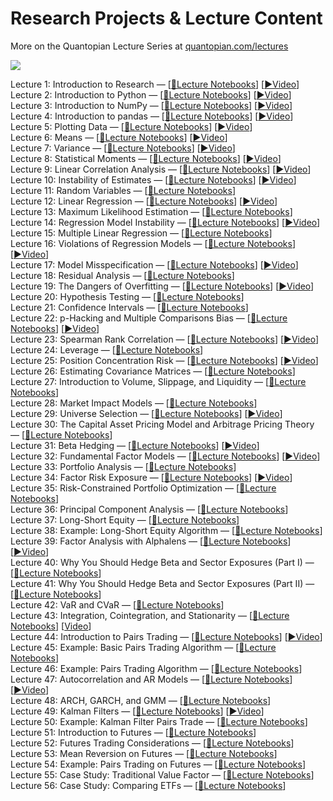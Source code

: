 **Research Projects & Lecture Content**
===================



More on the Quantopian Lecture Series at [quantopian.com/lectures](https://www.quantopian.com/lectures)

<a href="https://www.quantopian.com/lectures"><img src="http://i.imgur.com/KzPuAuJ.png"></a>

Lecture 1: Introduction to Research — [[📝Lecture Notebooks](https://github.com/AsefAfsahi/Quantitative-Finance/tree/main/Quantopian/research_public/notebooks/lectures/Introduction_to_Research)] [[▶️Video](https://www.youtube.com/watch?v=W-TlWzwM208)]\
Lecture 2: Introduction to Python — [[📝Lecture Notebooks](https://github.com/AsefAfsahi/Quantitative-Finance/tree/main/Quantopian/research_public/notebooks/lectures/Introduction_to_Python)] [[▶️Video](https://www.youtube.com/watch?v=bQUWLkKzpxE)]\
Lecture 3: Introduction to NumPy — [[📝Lecture Notebooks](https://github.com/AsefAfsahi/Quantitative-Finance/tree/main/Quantopian/research_public/notebooks/lectures/Introduction_to_NumPy)] [[▶️Video](https://www.youtube.com/watch?v=48RqKyD6fas)]\
Lecture 4: Introduction to pandas — [[📝Lecture Notebooks](https://github.com/AsefAfsahi/Quantitative-Finance/tree/main/Quantopian/research_public/notebooks/lectures/Introduction_to_Pandas)] [[▶️Video](https://www.youtube.com/watch?v=pAkEuv1lj08)]\
Lecture 5: Plotting Data — [[📝Lecture Notebooks](https://github.com/AsefAfsahi/Quantitative-Finance/tree/main/Quantopian/research_public/notebooks/lectures/Plotting_Data)] [[▶️Video](https://www.youtube.com/watch?v=nKq_wz3Qk8w)]\
Lecture 6: Means — [[📝Lecture Notebooks](https://github.com/AsefAfsahi/Quantitative-Finance/tree/main/Quantopian/research_public/notebooks/lectures/Means)] [[▶️Video](https://www.youtube.com/watch?v=XYbsBsRtCjw)]\
Lecture 7: Variance — [[📝Lecture Notebooks](https://github.com/AsefAfsahi/Quantitative-Finance/tree/main/Quantopian/research_public/notebooks/lectures/Variance)] [[▶️Video](https://www.youtube.com/watch?v=0AWY0odmjSs)]\
Lecture 8: Statistical Moments — [[📝Lecture Notebooks](https://github.com/AsefAfsahi/Quantitative-Finance/tree/main/Quantopian/research_public/notebooks/lectures/Statistical_Moments)] [[▶️Video](https://www.youtube.com/watch?v=mkVA_xUWDI0)]\
Lecture 9: Linear Correlation Analysis — [[📝Lecture Notebooks](https://github.com/AsefAfsahi/Quantitative-Finance/tree/main/Quantopian/research_public/notebooks/lectures/Linear_Correlation_Analysis)] [[▶️Video](https://www.youtube.com/watch?v=GM76JkrVmRk?t=2m6s)]\
Lecture 10: Instability of Estimates — [[📝Lecture Notebooks](https://github.com/AsefAfsahi/Quantitative-Finance/tree/main/Quantopian/research_public/notebooks/lectures/Instability_of_Estimates)] [[▶️Video](https://www.youtube.com/watch?v=2pbu3_6lF40)]\
Lecture 11: Random Variables — [[📝Lecture Notebooks](https://github.com/AsefAfsahi/Quantitative-Finance/tree/main/Quantopian/research_public/notebooks/lectures/Random_Variables)]\
Lecture 12: Linear Regression — [[📝Lecture Notebooks](https://github.com/AsefAfsahi/Quantitative-Finance/tree/main/Quantopian/research_public/notebooks/lectures/Linear_Regression)] [[▶️Video](https://www.youtube.com/watch?v=Af0l3TQJ3h8?t=3m36s)]\
Lecture 13: Maximum Likelihood Estimation — [[📝Lecture Notebooks](https://github.com/AsefAfsahi/Quantitative-Finance/tree/main/Quantopian/research_public/notebooks/lectures/Maximum_Likelihood_Estimation)]\
Lecture 14: Regression Model Instability — [[📝Lecture Notebooks](https://github.com/AsefAfsahi/Quantitative-Finance/tree/main/Quantopian/research_public/notebooks/lectures/Regression_Model_Instability)] [[▶️Video](https://www.youtube.com/watch?v=HMQ34PfhzGE)]\
Lecture 15: Multiple Linear Regression — [[📝Lecture Notebooks](https://github.com/AsefAfsahi/Quantitative-Finance/tree/main/Quantopian/research_public/notebooks/lectures/Multiple_Linear_Regression)]\
Lecture 16: Violations of Regression Models — [[📝Lecture Notebooks](https://github.com/AsefAfsahi/Quantitative-Finance/tree/main/Quantopian/research_public/notebooks/lectures/Violations_of_Regression_Models)] [[▶️Video](https://www.youtube.com/watch?v=xM94MRs8U3M)]\
Lecture 17: Model Misspecification — [[📝Lecture Notebooks](https://github.com/AsefAfsahi/Quantitative-Finance/tree/main/Quantopian/research_public/notebooks/lectures/Model_Misspecification)] [[▶️Video](https://www.youtube.com/watch?v=t4peS8Ak-sY)]\
Lecture 18: Residual Analysis — [[📝Lecture Notebooks](https://github.com/AsefAfsahi/Quantitative-Finance/tree/main/Quantopian/research_public/notebooks/lectures/Residuals_Analysis)]\
Lecture 19: The Dangers of Overfitting — [[📝Lecture Notebooks](https://github.com/AsefAfsahi/Quantitative-Finance/tree/main/Quantopian/research_public/notebooks/lectures/The_Dangers_of_Overfitting)] [[▶️Video](https://www.youtube.com/watch?v=KNCgvjyKrcw)]\
Lecture 20: Hypothesis Testing — [[📝Lecture Notebooks](https://github.com/AsefAfsahi/Quantitative-Finance/tree/main/Quantopian/research_public/notebooks/lectures/Hypothesis_Testing)]\
Lecture 21: Confidence Intervals — [[📝Lecture Notebooks](https://github.com/AsefAfsahi/Quantitative-Finance/tree/main/Quantopian/research_public/notebooks/lectures/Confidence_Intervals)]\
Lecture 22: p-Hacking and Multiple Comparisons Bias — [[📝Lecture Notebooks](https://github.com/AsefAfsahi/Quantitative-Finance/tree/main/Quantopian/research_public/notebooks/lectures/p-Hacking_and_Multiple_Comparisons_Bias)] [[▶️Video](https://www.youtube.com/watch?v=YiDfbYtgUPc)]\
Lecture 23: Spearman Rank Correlation — [[📝Lecture Notebooks](https://github.com/AsefAfsahi/Quantitative-Finance/tree/main/Quantopian/research_public/notebooks/lectures/Spearman_Rank_Correlation)] [[▶️Video](https://www.youtube.com/watch?v=GM76JkrVmRk?t=25m51s)]\
Lecture 24: Leverage — [[📝Lecture Notebooks](https://github.com/AsefAfsahi/Quantitative-Finance/tree/main/Quantopian/research_public/notebooks/lectures/Leverage)]\
Lecture 25: Position Concentration Risk — [[📝Lecture Notebooks](https://github.com/AsefAfsahi/Quantitative-Finance/tree/main/Quantopian/research_public/notebooks/lectures/Position_Concentration_Risk)] [[▶️Video](https://www.youtube.com/watch?v=I1z7B2_FarQ)]\
Lecture 26: Estimating Covariance Matrices — [[📝Lecture Notebooks](https://github.com/AsefAfsahi/Quantitative-Finance/tree/main/Quantopian/research_public/notebooks/lectures/Estimating_Covariance_Matrices)]\
Lecture 27: Introduction to Volume, Slippage, and Liquidity — [[📝Lecture Notebooks](https://github.com/AsefAfsahi/Quantitative-Finance/tree/main/Quantopian/research_public/notebooks/lectures/Introduction_to_Volume_Slippage_and_Liquidity)]\
Lecture 28: Market Impact Models — [[📝Lecture Notebooks](https://github.com/AsefAfsahi/Quantitative-Finance/tree/main/Quantopian/research_public/notebooks/lectures/Market_Impact_Model)]\
Lecture 29: Universe Selection — [[📝Lecture Notebooks](https://github.com/AsefAfsahi/Quantitative-Finance/tree/main/Quantopian/research_public/notebooks/lectures/Universe_Selection)] [[▶️Video](https://www.youtube.com/watch?v=oa5RhuHVbH0)]\
Lecture 30: The Capital Asset Pricing Model and Arbitrage Pricing Theory — [[📝Lecture Notebooks](https://github.com/AsefAfsahi/Quantitative-Finance/tree/main/Quantopian/research_public/notebooks/lectures/CAPM_and_Arbitrage_Pricing_Theory)]\
Lecture 31: Beta Hedging — [[📝Lecture Notebooks](https://github.com/AsefAfsahi/Quantitative-Finance/tree/main/Quantopian/research_public/notebooks/lectures/Beta_Hedging)] [[▶️Video](https://www.youtube.com/watch?v=Af0l3TQJ3h8?t=22m14s)]\
Lecture 32: Fundamental Factor Models — [[📝Lecture Notebooks](https://github.com/AsefAfsahi/Quantitative-Finance/tree/main/Quantopian/research_public/notebooks/lectures/Fundamental_Factor_Models)] [[▶️Video](https://www.youtube.com/watch?v=P16zDtf0CE0)]\
Lecture 33: Portfolio Analysis — [[📝Lecture Notebooks](https://github.com/AsefAfsahi/Quantitative-Finance/tree/main/Quantopian/research_public/notebooks/lectures/Portfolio_Analysis)]\
Lecture 34: Factor Risk Exposure — [[📝Lecture Notebooks](https://github.com/AsefAfsahi/Quantitative-Finance/tree/main/Quantopian/research_public/notebooks/lectures/Factor_Risk_Exposure)] [[▶️Video](https://www.youtube.com/watch?v=Ep8Y5JfQoRg)]\
Lecture 35: Risk-Constrained Portfolio Optimization — [[📝Lecture Notebooks](https://github.com/quantopian/research_public/blob/master/notebooks/lectures/Factor_Based_Risk_Management/notebook.ipynb)]\
Lecture 36: Principal Component Analysis — [[📝Lecture Notebooks](https://github.com/AsefAfsahi/Quantitative-Finance/tree/main/Quantopian/research_public/notebooks/lectures/PCA)]\
Lecture 37: Long-Short Equity — [[📝Lecture Notebooks](https://github.com/AsefAfsahi/Quantitative-Finance/tree/main/Quantopian/research_public/notebooks/lectures/Long-Short_Equity)]\
Lecture 38: Example: Long-Short Equity Algorithm — [[📝Lecture Notebooks](https://github.com/AsefAfsahi/Quantitative-Finance/tree/main/Quantopian/research_public/notebooks/lectures/Long-Short_Equity)]\
Lecture 39: Factor Analysis with Alphalens — [[📝Lecture Notebooks](https://github.com/AsefAfsahi/Quantitative-Finance/tree/main/Quantopian/research_public/notebooks/lectures/Factor_Analysis)] [[▶️Video](https://www.youtube.com/watch?v=v5IYcBxMDYE)]\
Lecture 40: Why You Should Hedge Beta and Sector Exposures (Part I) — [[📝Lecture Notebooks](https://github.com/AsefAfsahi/Quantitative-Finance/tree/main/Quantopian/research_public/notebooks/lectures/Why_Hedge_I)]\
Lecture 41: Why You Should Hedge Beta and Sector Exposures (Part II) — [[📝Lecture Notebooks](https://github.com/AsefAfsahi/Quantitative-Finance/tree/main/Quantopian/research_public/notebooks/lectures/Why_Hedge_II)]\
Lecture 42: VaR and CVaR — [[📝Lecture Notebooks](https://github.com/AsefAfsahi/Quantitative-Finance/tree/main/Quantopian/research_public/notebooks/lectures/VaR_and_CVaR)]\
Lecture 43: Integration, Cointegration, and Stationarity — [[📝Lecture Notebooks](https://github.com/AsefAfsahi/Quantitative-Finance/tree/main/Quantopian/research_public/notebooks/lectures/Integration_Cointegration_and_Stationarity)] [[Video](https://www.youtube.com/watch?v=Pn_RiDbK82M)]\
Lecture 44: Introduction to Pairs Trading — [[📝Lecture Notebooks](https://github.com/AsefAfsahi/Quantitative-Finance/tree/main/Quantopian/research_public/notebooks/lectures/Introduction_to_Pairs_Trading)] [[▶️Video](https://www.youtube.com/watch?v=JTucMRYMOyY)]\
Lecture 45: Example: Basic Pairs Trading Algorithm — [[📝Lecture Notebooks](https://github.com/AsefAfsahi/Quantitative-Finance/tree/main/Quantopian/research_public/notebooks/lectures/Introduction_to_Pairs_Trading)]\
Lecture 46: Example: Pairs Trading Algorithm — [[📝Lecture Notebooks](https://github.com/AsefAfsahi/Quantitative-Finance/tree/main/Quantopian/research_public/notebooks/lectures/Introduction_to_Pairs_Trading)]\
Lecture 47: Autocorrelation and AR Models — [[📝Lecture Notebooks](https://github.com/AsefAfsahi/Quantitative-Finance/tree/main/Quantopian/research_public/notebooks/lectures/Autocorrelation_and_AR_Models)] [[▶️Video](https://www.youtube.com/watch?v=fnrSZvla51Y)]\
Lecture 48: ARCH, GARCH, and GMM — [[📝Lecture Notebooks](https://github.com/AsefAfsahi/Quantitative-Finance/tree/main/Quantopian/research_public/notebooks/lectures/ARCH_GARCH_and_GMM)]\
Lecture 49: Kalman Filters — [[📝Lecture Notebooks](https://github.com/AsefAfsahi/Quantitative-Finance/tree/main/Quantopian/research_public/notebooks/lectures/Kalman_Filters)] [[▶️Video](https://www.youtube.com/watch?v=RxIdLu18SsE)]\
Lecture 50: Example: Kalman Filter Pairs Trade — [[📝Lecture Notebooks](https://github.com/AsefAfsahi/Quantitative-Finance/tree/main/Quantopian/research_public/notebooks/lectures/Kalman_Filters)]\
Lecture 51: Introduction to Futures — [[📝Lecture Notebooks](https://github.com/AsefAfsahi/Quantitative-Finance/tree/main/Quantopian/research_public/notebooks/lectures/Introduction_to_Futures)]\
Lecture 52: Futures Trading Considerations — [[📝Lecture Notebooks](https://github.com/AsefAfsahi/Quantitative-Finance/tree/main/Quantopian/research_public/notebooks/lectures/Futures_Trading_Considerations)]\
Lecture 53: Mean Reversion on Futures — [[📝Lecture Notebooks](https://github.com/AsefAfsahi/Quantitative-Finance/tree/main/Quantopian/research_public/notebooks/lectures/Mean_Reversion_on_Futures)]\
Lecture 54: Example: Pairs Trading on Futures — [[📝Lecture Notebooks](https://github.com/AsefAfsahi/Quantitative-Finance/tree/main/Quantopian/research_public/notebooks/lectures/Introduction_to_Pairs_Trading)]\
Lecture 55: Case Study: Traditional Value Factor — [[📝Lecture Notebooks](https://github.com/AsefAfsahi/Quantitative-Finance/tree/main/Quantopian/research_public/notebooks/lectures/Case_Study_Traditional_Value_Factor)]\
Lecture 56: Case Study: Comparing ETFs — [[📝Lecture Notebooks](https://github.com/AsefAfsahi/Quantitative-Finance/tree/main/Quantopian/research_public/notebooks/lectures/Case_Study_Comparing_ETFs)]